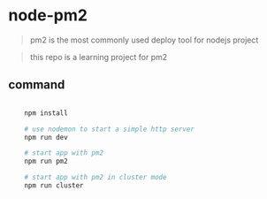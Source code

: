 # node-pm2

> pm2 is the most commonly used deploy tool for nodejs project

> this repo is a learning project for pm2

## command

```bash

    npm install

    # use nodemon to start a simple http server
    npm run dev

    # start app with pm2
    npm run pm2

    # start app with pm2 in cluster mode
    npm run cluster
```